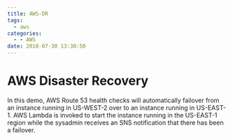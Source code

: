 ```yaml
---
title: AWS-DR
tags:
  - aws
categories:
  - - AWS
date: 2018-07-30 13:30:50
---
```


# AWS Disaster Recovery

In this demo, AWS Route 53 health checks will automatically failover from an instance running in US-WEST-2 over to an instance running in US-EAST-1. AWS Lambda is invoked to start the instance running in the US-EAST-1 region while the sysadmin receives an SNS notification that there has been a failover.


